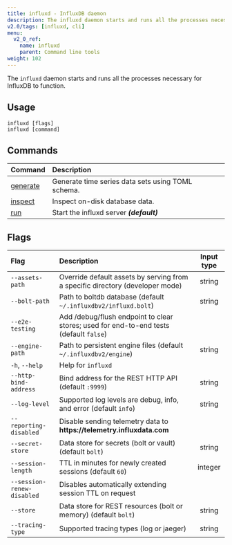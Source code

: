 ```yaml
---
title: influxd - InfluxDB daemon
description: The influxd daemon starts and runs all the processes necessary for InfluxDB to function.
v2.0/tags: [influxd, cli]
menu:
  v2_0_ref:
    name: influxd
    parent: Command line tools
weight: 102
---
```


The `influxd` daemon starts and runs all the processes necessary for InfluxDB to function.

## Usage

```
influxd [flags]
influxd [command]
```

## Commands

| Command                                          | Description                                       |
|:-------                                          |:-----------                                       |
| [generate](/v2.0/reference/cli/influxd/generate) | Generate time series data sets using TOML schema. |
| [inspect](/v2.0/reference/cli/influxd/inspect)   | Inspect on-disk database data.                    |
| [run](/v2.0/reference/cli/influxd/run)           | Start the influxd server _**(default)**_          |

## Flags

| Flag                       | Description                                                                            | Input type |
| :---------------------     | :------------------------------------------------------------------------------------- | :--------: |
| `--assets-path`            | Override default assets by serving from a specific directory (developer mode)          | string     |
| `--bolt-path`              | Path to boltdb database (default `~/.influxdbv2/influxd.bolt`)                         | string     |
| `--e2e-testing`            | Add /debug/flush endpoint to clear stores; used for end-to-end tests (default `false`) |            |
| `--engine-path`            | Path to persistent engine files (default `~/.influxdbv2/engine`)                       | string     |
| `-h`, `--help`             | Help for `influxd`                                                                     |            |
| `--http-bind-address`      | Bind address for the REST HTTP API (default `:9999`)                                   | string     |
| `--log-level`              | Supported log levels are debug, info, and error (default `info`)                       | string     |
| `--reporting-disabled`     | Disable sending telemetry data to **https:<nolink>//telemetry.influxdata.com**         |            |
| `--secret-store`           | Data store for secrets (bolt or vault) (default `bolt`)                                | string     |
| `--session-length`         | TTL in minutes for newly created sessions (default `60`)                               | integer    |
| `--session-renew-disabled` | Disables automatically extending session TTL on request                                |            |
| `--store`                  | Data store for REST resources (bolt or memory) (default `bolt`)                        | string     |
| `--tracing-type`           | Supported tracing types (log or jaeger)                                                | string     |
